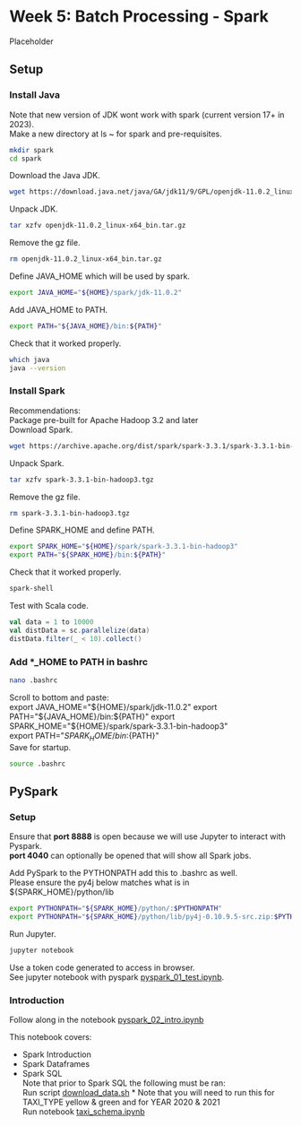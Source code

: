 # Week 5: Batch Processing - Spark
Placeholder

## Setup  

### Install Java
Note that new version of JDK wont work with spark (current version 17+ in 2023).  
Make a new directory at ls ~ for spark and pre-requisites.  
```bash
mkdir spark
cd spark
```
Download the Java JDK.  
```bash
wget https://download.java.net/java/GA/jdk11/9/GPL/openjdk-11.0.2_linux-x64_bin.tar.gz
```
Unpack JDK.  
```bash
tar xzfv openjdk-11.0.2_linux-x64_bin.tar.gz
```
Remove the gz file.  
```bash
rm openjdk-11.0.2_linux-x64_bin.tar.gz
```
Define JAVA_HOME which will be used by spark.
```bash
export JAVA_HOME="${HOME}/spark/jdk-11.0.2"
```
Add JAVA_HOME to PATH.  
```bash
export PATH="${JAVA_HOME}/bin:${PATH}"
```
Check that it worked properly.  
```bash
which java
java --version
```

### Install Spark
Recommendations:  
Package pre-built for Apache Hadoop 3.2 and later  
Download Spark.  
```bash
wget https://archive.apache.org/dist/spark/spark-3.3.1/spark-3.3.1-bin-hadoop3.tgz
```
Unpack Spark.  
```bash
tar xzfv spark-3.3.1-bin-hadoop3.tgz
```
Remove the gz file.  
```bash
rm spark-3.3.1-bin-hadoop3.tgz
```
Define SPARK_HOME and define PATH.  
```bash
export SPARK_HOME="${HOME}/spark/spark-3.3.1-bin-hadoop3"
export PATH="${SPARK_HOME}/bin:${PATH}"
```
Check that it worked properly.  
```bash
spark-shell
```
Test with Scala code.  
```scala
val data = 1 to 10000
val distData = sc.parallelize(data)
distData.filter(_ < 10).collect()
```

### Add *_HOME to PATH in bashrc
```bash
nano .bashrc
```
Scroll to bottom and paste:  
export JAVA_HOME="${HOME}/spark/jdk-11.0.2"  
export PATH="${JAVA_HOME}/bin:${PATH}"  
export SPARK_HOME="${HOME}/spark/spark-3.3.1-bin-hadoop3"  
export PATH="${SPARK_HOME}/bin:${PATH}"  
Save for startup.  
```bash
source .bashrc
```

## PySpark

### Setup
Ensure that **port 8888** is open because we will use Jupyter to interact with Pyspark.  
**port 4040** can optionally be opened that will show all Spark jobs.  

Add PySpark to the PYTHONPATH add this to .bashrc as well.  
Please ensure the py4j below matches what is in ${SPARK_HOME}/python/lib  
```bash
export PYTHONPATH="${SPARK_HOME}/python/:$PYTHONPATH"
export PYTHONPATH="${SPARK_HOME}/python/lib/py4j-0.10.9.5-src.zip:$PYTHONPATH"
```

Run Jupyter.  
```bash
jupyter notebook
```
Use a token code generated to access in browser.  
See jupyter notebook with pyspark [pyspark_01_test.ipynb](https://github.com/TylerJSimpson/data_engineering_zoomcamp/blob/main/week_5/pyspark_01_test.ipynb).  

### Introduction
Follow along in the notebook [pyspark_02_intro.ipynb](https://github.com/TylerJSimpson/data_engineering_zoomcamp/blob/main/week_5/pyspark_02_intro.ipynb)  
  
This notebook covers:
* Spark Introduction
* Spark Dataframes
* Spark SQL  
Note that prior to Spark SQL the following must be ran:  
Run script [download_data.sh](https://github.com/TylerJSimpson/data_engineering_zoomcamp/blob/main/week_5/download_data.sh)  * Note that you will need to run this for TAXI_TYPE yellow & green and for YEAR 2020 & 2021  
Run notebook [taxi_schema.ipynb](https://github.com/TylerJSimpson/data_engineering_zoomcamp/blob/main/week_5/taxi_schema.ipynb)  

